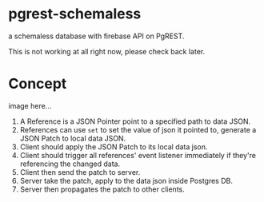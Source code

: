 pgrest-schemaless
===============

a schemaless database with firebase API on PgREST.

This is not working at all right now, please check back later.

# Concept

image here...

1. A Reference is a JSON Pointer point to a specified path to data JSON.
2. References can use `set` to set the value of json it pointed to, generate a JSON Patch to local data JSON.
3. Client should apply the JSON Patch to its local data json.
4. Client should trigger all references' event listener immediately if they're referencing the changed data.
5. Client then send the patch to server.
6. Server take the patch, apply to the data json inside Postgres DB.
7. Server then propagates the patch to other clients.
